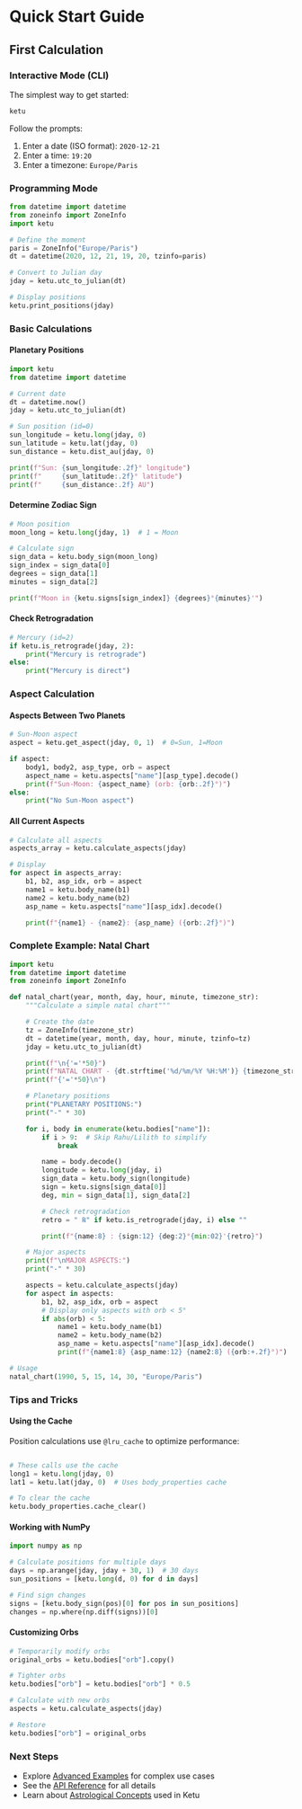 # Quick Start Guide

## First Calculation

### Interactive Mode (CLI)

The simplest way to get started:

```bash
ketu
```

Follow the prompts:

1. Enter a date (ISO format): `2020-12-21`
2. Enter a time: `19:20`
3. Enter a timezone: `Europe/Paris`

### Programming Mode

```python
from datetime import datetime
from zoneinfo import ZoneInfo
import ketu

# Define the moment
paris = ZoneInfo("Europe/Paris")
dt = datetime(2020, 12, 21, 19, 20, tzinfo=paris)

# Convert to Julian day
jday = ketu.utc_to_julian(dt)

# Display positions
ketu.print_positions(jday)
```

### Basic Calculations

#### Planetary Positions

```python
import ketu
from datetime import datetime

# Current date
dt = datetime.now()
jday = ketu.utc_to_julian(dt)

# Sun position (id=0)
sun_longitude = ketu.long(jday, 0)
sun_latitude = ketu.lat(jday, 0)
sun_distance = ketu.dist_au(jday, 0)

print(f"Sun: {sun_longitude:.2f}° longitude")
print(f"     {sun_latitude:.2f}° latitude")
print(f"     {sun_distance:.2f} AU")
```

#### Determine Zodiac Sign

```python
# Moon position
moon_long = ketu.long(jday, 1)  # 1 = Moon

# Calculate sign
sign_data = ketu.body_sign(moon_long)
sign_index = sign_data[0]
degrees = sign_data[1]
minutes = sign_data[2]

print(f"Moon in {ketu.signs[sign_index]} {degrees}°{minutes}'")
```

#### Check Retrogradation

```python
# Mercury (id=2)
if ketu.is_retrograde(jday, 2):
    print("Mercury is retrograde")
else:
    print("Mercury is direct")
```

### Aspect Calculation

#### Aspects Between Two Planets

```python
# Sun-Moon aspect
aspect = ketu.get_aspect(jday, 0, 1)  # 0=Sun, 1=Moon

if aspect:
    body1, body2, asp_type, orb = aspect
    aspect_name = ketu.aspects["name"][asp_type].decode()
    print(f"Sun-Moon: {aspect_name} (orb: {orb:.2f}°)")
else:
    print("No Sun-Moon aspect")
```

#### All Current Aspects

```python
# Calculate all aspects
aspects_array = ketu.calculate_aspects(jday)

# Display
for aspect in aspects_array:
    b1, b2, asp_idx, orb = aspect
    name1 = ketu.body_name(b1)
    name2 = ketu.body_name(b2)
    asp_name = ketu.aspects["name"][asp_idx].decode()

    print(f"{name1} - {name2}: {asp_name} ({orb:.2f}°)")
```

### Complete Example: Natal Chart

```python
import ketu
from datetime import datetime
from zoneinfo import ZoneInfo

def natal_chart(year, month, day, hour, minute, timezone_str):
    """Calculate a simple natal chart"""

    # Create the date
    tz = ZoneInfo(timezone_str)
    dt = datetime(year, month, day, hour, minute, tzinfo=tz)
    jday = ketu.utc_to_julian(dt)

    print(f"\n{'='*50}")
    print(f"NATAL CHART - {dt.strftime('%d/%m/%Y %H:%M')} {timezone_str}")
    print(f"{'='*50}\n")

    # Planetary positions
    print("PLANETARY POSITIONS:")
    print("-" * 30)

    for i, body in enumerate(ketu.bodies["name"]):
        if i > 9:  # Skip Rahu/Lilith to simplify
            break

        name = body.decode()
        longitude = ketu.long(jday, i)
        sign_data = ketu.body_sign(longitude)
        sign = ketu.signs[sign_data[0]]
        deg, min = sign_data[1], sign_data[2]

        # Check retrogradation
        retro = " ℞" if ketu.is_retrograde(jday, i) else ""

        print(f"{name:8} : {sign:12} {deg:2}°{min:02}'{retro}")

    # Major aspects
    print(f"\nMAJOR ASPECTS:")
    print("-" * 30)

    aspects = ketu.calculate_aspects(jday)
    for aspect in aspects:
        b1, b2, asp_idx, orb = aspect
        # Display only aspects with orb < 5°
        if abs(orb) < 5:
            name1 = ketu.body_name(b1)
            name2 = ketu.body_name(b2)
            asp_name = ketu.aspects["name"][asp_idx].decode()
            print(f"{name1:8} {asp_name:12} {name2:8} ({orb:+.2f}°)")

# Usage
natal_chart(1990, 5, 15, 14, 30, "Europe/Paris")
```

### Tips and Tricks

#### Using the Cache

Position calculations use `@lru_cache` to optimize performance:

```python

# These calls use the cache
long1 = ketu.long(jday, 0)
lat1 = ketu.lat(jday, 0)  # Uses body_properties cache

# To clear the cache
ketu.body_properties.cache_clear()
```

#### Working with NumPy

```python
import numpy as np

# Calculate positions for multiple days
days = np.arange(jday, jday + 30, 1)  # 30 days
sun_positions = [ketu.long(d, 0) for d in days]

# Find sign changes
signs = [ketu.body_sign(pos)[0] for pos in sun_positions]
changes = np.where(np.diff(signs))[0]
```

#### Customizing Orbs

```python
# Temporarily modify orbs
original_orbs = ketu.bodies["orb"].copy()

# Tighter orbs
ketu.bodies["orb"] = ketu.bodies["orb"] * 0.5

# Calculate with new orbs
aspects = ketu.calculate_aspects(jday)

# Restore
ketu.bodies["orb"] = original_orbs
```

### Next Steps

- Explore [Advanced Examples](examples.md) for complex use cases
- See the [API Reference](api.md) for all details
- Learn about [Astrological Concepts](concepts.md) used in Ketu
